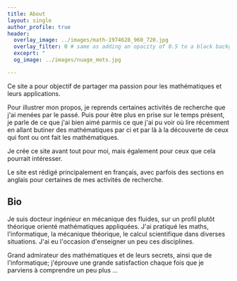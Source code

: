 ```yaml
---
title: About
layout: single
author_profile: true
header:
  overlay_image: ../images/math-1974628_960_720.jpg
  overlay_filter: 0 # same as adding an opacity of 0.5 to a black background
  exceprt: "                                                                               "                                                          
  og_image: ../images/nuage_mots.jpg

---
```


Ce site a pour objectif de partager ma passion pour les mathématiques et leurs applications.

Pour illustrer mon propos, je reprends certaines activités de recherche que j'ai menées par le passé.
Puis pour être plus en prise sur le temps présent,
je parle de ce que j'ai bien aimé parmis ce que j'ai pu voir où lire récemment en allant butiner des mathématiques par ci et par là à la découverte de ceux qui font ou ont fait les mathématiques.

Je crée ce site avant tout pour moi, mais également pour ceux que cela pourrait intéresser.

Le site est rédigé principalement en français, avec parfois des sections en anglais pour certaines de mes activités de recherche.
## Bio

Je suis docteur ingénieur en mécanique des fluides, sur un profil plutôt théorique orienté mathématiques appliquées. J'ai pratiqué les maths, l'informatique, la mécanique théorique, le calcul scientifique dans diverses situations.
J'ai eu l'occasion d'enseigner un peu ces disciplines. 

Grand admirateur des mathématiques et de leurs secrets, ainsi que de l'informatique; j'éprouve une grande satisfaction chaque fois que je parviens à comprendre un peu plus ...



